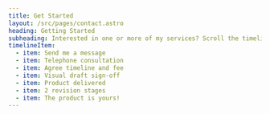 ```yaml
---
title: Get Started
layout: /src/pages/contact.astro
heading: Getting Started
subheading: Interested in one or more of my services? Scroll the timeline below
timelineItem:
  - item: Send me a message
  - item: Telephone consultation
  - item: Agree timeline and fee
  - item: Visual draft sign-off
  - item: Product delivered
  - item: 2 revision stages
  - item: The product is yours!
---
```

